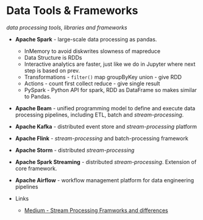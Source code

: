# Data Tools & Frameworks

_data processing tools, libraries and frameworks_

- **Apache Spark** - large-scale data processing as pandas.
  - InMemory to avoid diskwrites slowness  of mapreduce
  - Data Structure is RDDs
  - Interactive analytics are faster, just like we do in Jupyter where next step is based on prev.
  - Transformations - `filter()` map groupByKey union - give RDD
  - Actions - count first collect reduce - give single result
  - PySpark - Python API for spark, RDD as DataFrame so makes similar to Pandas.

- **Apache Beam** - unified programming model to define and execute data processing pipelines, including ETL, batch and _stream-processing_.

- **Apache Kafka** - distributed event store and _stream-processing_ platform

- **Apache Flink** - _stream-processing_ and batch-processing framework

- **Apache Storm** - distributed _stream-processing_

- **Apache Spark Streaming** - distributed _stream-processing_. Extension of core framework.

- **Apache Airflow** - workflow management platform for data engineering pipelines

- Links
  - [Medium - Stream Processing Framworks and differences](https://medium.com/@chandanbaranwal/spark-streaming-vs-flink-vs-storm-vs-kafka-streams-vs-samza-choose-your-stream-processing-91ea3f04675b)















